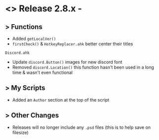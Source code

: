 # <> Release 2.8.x -

## > Functions
- Added `getLocalVer()`
- `firstCheck()` & `HotkeyReplacer.ahk` better center their titles

`Discord.ahk`
- Update `discord.Button()` images for new discord font
- Removed `discord.Location()` this function hasn't been used in a long time & wasn't even functional

## > My Scripts
- Added an `Author` section at the top of the script

## > Other Changes
- Releases will no longer include any `.psd` files (this is to help save on filesize)